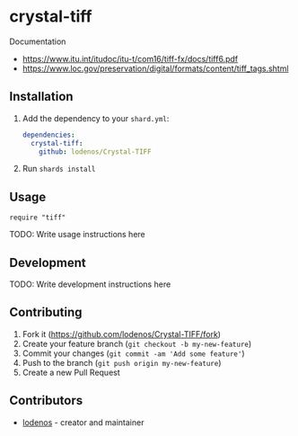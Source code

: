 # crystal-tiff

Documentation
- https://www.itu.int/itudoc/itu-t/com16/tiff-fx/docs/tiff6.pdf
- https://www.loc.gov/preservation/digital/formats/content/tiff_tags.shtml

## Installation

1. Add the dependency to your `shard.yml`:

   ```yaml
   dependencies:
     crystal-tiff:
       github: lodenos/Crystal-TIFF
   ```

2. Run `shards install`

## Usage

```crystal
require "tiff"
```

TODO: Write usage instructions here

## Development

TODO: Write development instructions here

## Contributing

1. Fork it (<https://github.com/lodenos/Crystal-TIFF/fork>)
2. Create your feature branch (`git checkout -b my-new-feature`)
3. Commit your changes (`git commit -am 'Add some feature'`)
4. Push to the branch (`git push origin my-new-feature`)
5. Create a new Pull Request

## Contributors

- [lodenos](https://github.com/lodenos) - creator and maintainer
